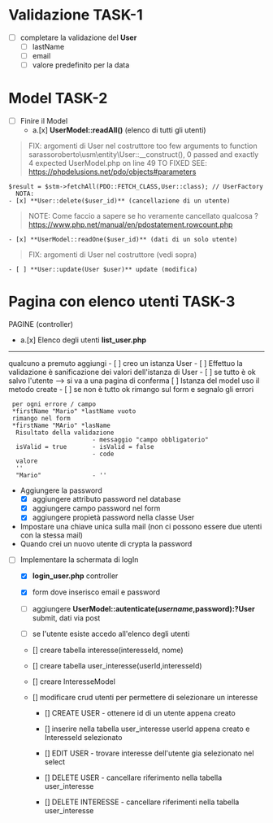 
  # Validazione TASK-1
  - [ ] completare la validazione del **User**
      - [ ] lastName
      - [ ] email 
      - [ ] valore predefinito per la data   
  
  # Model TASK-2
  - [ ] Finire il Model
    - a.[x] **UserModel::readAll()** (elenco di tutti gli utenti)

  > FIX: argomenti di User nel costruttore
  > too few arguments to function sarassoroberto\usm\entity\User::__construct(), 0 passed and exactly 4 expected 
  > UserModel.php on line 49
  > TO FIXED SEE: https://phpdelusions.net/pdo/objects#parameters

    $result = $stm->fetchAll(PDO::FETCH_CLASS,User::class); // UserFactory
      NOTA: 
    - [x] **User::delete($user_id)** (cancellazione di un utente)

  > NOTE: Come faccio a sapere se ho veramente cancellato qualcosa ?
  > https://www.php.net/manual/en/pdostatement.rowcount.php

    - [x] **UserModel::readOne($user_id)** (dati di un solo utente) 
  
  > FIX: argomenti di User nel costruttore (vedi sopra)
  
    - [ ] **User::update(User $user)** update (modifica)

 # Pagina con elenco utenti TASK-3
  PAGINE (controller)
  - a.[x] Elenco degli utenti **list_user.php**
  
  
  
  
  --------------------------------------------------
  
  qualcuno a premuto aggiungi
     - [ ] creo un istanza User
     - [ ] Effettuo la validazione è sanificazione dei valori dell'istanza di User
     - [ ] se tutto è ok salvo l'utente --> si va a una pagina di conferma
                 [ ] Istanza del model uso il metodo create 
     - [ ] se non è tutto ok rimango sul form e segnalo gli errori

     per ogni errore / campo
     *firstName "Mario" *lastName vuoto
     rimango nel form
     *firstName "MArio" *lasName 
      Risultato della validazione
                           - messaggio "campo obbligatorio"
      isValid = true       - isValid = false 
                           - code
      valore 
      ''
      "Mario"              - ''




- Aggiungere la password
  - [x] aggiungere attributo password nel database 
  - [x] aggiungere campo password nel form
  - [x] aggiungere propietà password nella classe User

- Impostare una chiave unica sulla mail (non ci possono essere due utenti con la stessa mail)
- Quando crei un nuovo utente di crypta la password


- [ ] Implementare la schermata di logIn
  - [x] **login_user.php** controller
  - [x] form dove inserisco email e password
  - [ ] aggiungere **UserModel::autenticate($username,$password):?User**     submit, dati via post 
  - [ ] se l'utente esiste accedo all'elenco degli utenti


  - [] creare tabella interesse(interesseId, nome)
  - [] creare tabella user_interesse(userId,interesseId)

  - [] creare InteresseModel
  - [] modificare crud utenti per permettere di selezionare un interesse

    - [] CREATE USER - ottenere id di un utente appena creato
    - [] inserire nella tabella user_interesse userId appena creato e InteresseId selezionato

    - [] EDIT USER - trovare interesse dell'utente gia selezionato nel select

    - [] DELETE USER - cancellare riferimento nella tabella user_interesse

    - [] DELETE INTERESSE - cancellare riferimenti nella tabella user_interesse
